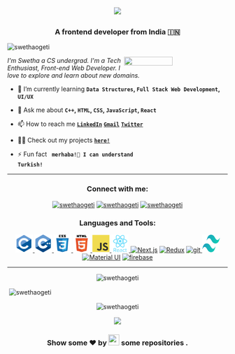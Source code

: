 <!-- <h1 align="center">Hi <img src="https://imgur.com/CTPzCrS.gif" height=30px width=30px>, I'm Aniket Kumar</h1> -->
<h1 align="center">
  <a href="https://git.io/typing-svg">
    <img src="https://readme-typing-svg.herokuapp.com/?lines=Hello,+There!+👋;This+is+Swetha+🦄;Nice+to+meet+you!+🚀;Have+a+great+day✨&center=true&size=30">
  </a>
</h1>

<h3 align="center">A frontend developer from India 🇮🇳</h3>

<p align="left"> <img src="https://komarev.com/ghpvc/?username=swethaogeti&label=Profile%20views&color=0e75b6&style=flat" alt="swethaogeti" /> </p>

<img src="https://cdn.dribbble.com/users/3873964/screenshots/14523057/media/02a1ca5dc4e5faacfac8e754195b118c.gif" height=47% width=47% align="right">

<p><i> I'm Swetha a CS undergrad. I'm a Tech Enthusiast, Front-end Web Developer. I love to explore and learn about new domains.</i></p>

- 🌱 I’m currently learning **<code>Data Structures</code>, <code>Full Stack Web Development</code>, <code>UI/UX</code>**

- 💬 Ask me about **<code>C++</code>, <code>HTML</code>, <code>CSS</code>, <code>JavaScript</code>, <code>React</code>**

- 📫 How to reach me **<code><a href="https://www.linkedin.com/in/swetha-ogeti/">LinkedIn</a></code>** **<code>[Gmail](mailto:swethaogeti555@gmail.com)</code>** **<code><a href="https://twitter.com/SwethaOgeti/">Twitter</a></code>**

- 👨‍💻 Check out my projects **<code>[here!](https://github.com/swethaogeti?tab=repositories)</code>**

- ⚡ Fun fact **<code>
merhaba!👋 I can understand Turkish!</code>**

<hr>
<h3 align="center">Connect with me:</h3>
<p align="center">
<a href="https://www.linkedin.com/in/swetha-ogeti/" target="blank"><img align="center" src="https://raw.githubusercontent.com/rahuldkjain/github-profile-readme-generator/master/src/images/icons/Social/linked-in-alt.svg" alt="swethaogeti" height="30" width="40" /></a>
<a href="https://instagram.com/swetha_ogeti" target="blank"><img align="center" src="https://raw.githubusercontent.com/rahuldkjain/github-profile-readme-generator/master/src/images/icons/Social/instagram.svg" alt="swethaogeti" height="30" width="40" /></a>
<a href="https://twitter.com/SwethaOgeti/" target="blank"><img align="center" src="https://raw.githubusercontent.com/rahuldkjain/github-profile-readme-generator/master/src/images/icons/Social/twitter.svg" alt="swethaogeti" height="30" width="40" /></a>


</p>

<h3 align="center">Languages and Tools:</h3>
<p align="center"> 
<a href="https://www.cprogramming.com/" target="_blank"> <img src="https://raw.githubusercontent.com/devicons/devicon/master/icons/c/c-original.svg" alt="c" width="40" height="40"/> </a>
<a href="https://www.w3schools.com/cpp/" target="_blank"> <img src="https://raw.githubusercontent.com/devicons/devicon/master/icons/cplusplus/cplusplus-original.svg" alt="cplusplus" width="40" height="40"/> </a>
<a href="https://www.w3schools.com/css/" target="_blank"> <img src="https://raw.githubusercontent.com/devicons/devicon/master/icons/css3/css3-original-wordmark.svg" alt="css3" width="40" height="40"/> </a>
<a href="https://www.w3.org/html/" target="_blank"> <img src="https://raw.githubusercontent.com/devicons/devicon/master/icons/html5/html5-original-wordmark.svg" alt="html5" width="40" height="40"/> </a> 
<a href="https://developer.mozilla.org/en-US/docs/Web/JavaScript" target="_blank"> <img src="https://raw.githubusercontent.com/devicons/devicon/master/icons/javascript/javascript-original.svg" alt="javascript" width="40" height="40"/> </a>
<a href="https://reactjs.org/" target="_blank" rel="noreferrer"> <img src="https://raw.githubusercontent.com/devicons/devicon/master/icons/react/react-original-wordmark.svg" alt="react" width="40" height="40"/> </a>
<a href="https://nextjs.org/" title="Next.js"><img src="https://github.com/get-icon/geticon/raw/master/icons/nextjs-icon.svg" alt="Next.js" width="40px" height="40px"></a>
<a href="https://redux.js.org/" title="Redux"><img src="https://github.com/get-icon/geticon/raw/master/icons/redux.svg" alt="Redux" width="40px" height="40px"></a>
<a href="https://git-scm.com/" target="_blank"> <img src="https://www.vectorlogo.zone/logos/git-scm/git-scm-icon.svg" alt="git" width="40" height="40"/> </a>
<a href="https://tailwindcss.com/"> <img src="https://raw.githubusercontent.com/aniftyco/awesome-tailwindcss/06368ccf0e04a654b4f600eed59a55440cadc431/assets/logo.svg" alt="bootstrap" width="40" height="40"/> </a> 
<a href="https://material-ui.com/" title="Material UI"><img src="https://github.com/get-icon/geticon/raw/master/icons/material-ui.svg" alt="Material UI" width="40px" height="40px"></a>
<a href="https://firebase.google.com/" target="_blank" rel="noreferrer"> <img src="https://www.vectorlogo.zone/logos/firebase/firebase-icon.svg" alt="firebase" width="40" height="40"/></a>

<hr>
<p align="center"><img align="center" src="https://github-readme-stats.vercel.app/api/top-langs?username=swethaogeti&show_icons=true&locale=en&layout=compact" alt="swethaogeti" /></p>

<p>&nbsp;<img align="center" src="https://github-readme-stats.vercel.app/api?username=swethaogeti&show_icons=true&locale=en" alt="swethaogeti" /></p>

<p align="center"><img align="center" src="https://github-readme-streak-stats.herokuapp.com/?user=swethaogeti&" alt="swethaogeti" /></p>

<p align = "center">
  <img src = "https://activity-graph.herokuapp.com/graph?username=swethaogeti&theme=react-dark" align = "center">
</p>

<h3 align="center">Show some ❤ by <img src="https://imgur.com/o7ncZFp.jpg" height=25px width=25px> some repositories .</h3>
